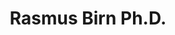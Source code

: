 ---
title: "Rasmus Birn Ph.D."
presenter_id: rasmus_birn
permalink: /member_full_presentations/rasmus_birn
layout: member_all_presentations
---